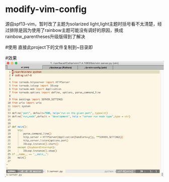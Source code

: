 # modify-vim-config
源自spf13-vim，暂时改了主题为solarized light,light主题时括号看不太清楚，经过排除是因为使用了rainbow主题可能没有调好的原因，换成rainbow_parentheses升级版得到了解决

#使用
  直接此project下的文件复制到~目录即
  
  #效果
![image](https://github.com/hw233/modify-vim-config/blob/master/img/01.png)
